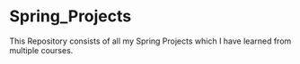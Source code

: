 # Spring_Projects
This Repository consists of all my Spring Projects which I have learned from multiple courses.
